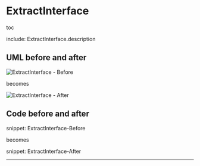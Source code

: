 # ExtractInterface

toc

include: ExtractInterface.description

## UML before and after

![ExtractInterface - Before](../../uml/Before/Extract/ExtractInterface.svg?raw=true)

becomes

![ExtractInterface - After](../../uml/After/Extract/ExtractInterface.svg?raw=true)

## Code before and after

snippet: ExtractInterface-Before

becomes

snippet: ExtractInterface-After

-----

